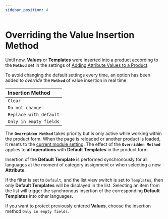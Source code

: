 ```yaml
---
sidebar_position: 4
---
```


# Overriding the Value Insertion Method

Until now, **Values** or **Templates** were inserted into a product according to the **`Method`** set in the settings of [Adding Attribute Values to a Product](/settings/product.md).

To avoid changing the default settings every time, an option has been added to *override* the **`Method`** of value insertion in real time.

| **Insertion Method** |
|:--|
| `Clear` |
| `Do not change` |
| `Replace with default` |
| `Only in empty fields` |

The **`Overridden Method`** takes priority but is only active while working within the product form. When the page is reloaded or another product is loaded, it resets to the [current module setting](/settings/product.md). The effect of the **`Overridden Method`** applies to **all operations** with **Default Templates** in the product form.

Insertion of the **Default Template** is performed synchronously for all languages at the moment of category assignment or when selecting a new **Attribute**.

If the filter is set to `Default`, and the list view switch is set to `Templates`, then only **Default Templates** will be displayed in the list. Selecting an item from the list will trigger the synchronous insertion of the corresponding **Default Templates** into other languages.

If you want to protect previously entered **Values**, choose the insertion method `Only in empty fields`.
